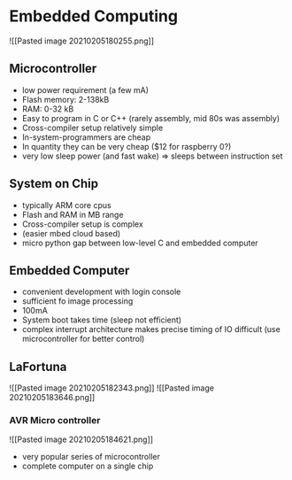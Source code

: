 # Embedded Computing
![[Pasted image 20210205180255.png]]

## Microcontroller
- low power requirement (a few mA)
- Flash memory: 2-138kB
- RAM: 0-32 kB
- Easy to program in C or C++ (rarely assembly, mid 80s was assembly)
- Cross-compiler setup relatively simple
- In-system-programmers are cheap
- In quantity they can be very cheap ($12 for raspberry 0?)
- very low sleep power (and fast wake) => sleeps between instruction set


## System on Chip
- typically ARM core cpus 
- Flash and RAM in MB range
- Cross-compiler setup is complex 
- (easier mbed cloud based)
- micro python gap between low-level C and embedded computer

## Embedded Computer
- convenient development with login console
- sufficient fo image processing
- 100mA 
- System boot takes time (sleep not efficient)
- complex interrupt architecture makes precise timing of IO difficult (use microcontroller for better control)

## LaFortuna
![[Pasted image 20210205182343.png]]
![[Pasted image 20210205183646.png]]

### AVR Micro controller
![[Pasted image 20210205184621.png]]
- very popular series of microcontroller
- complete computer on a single chip